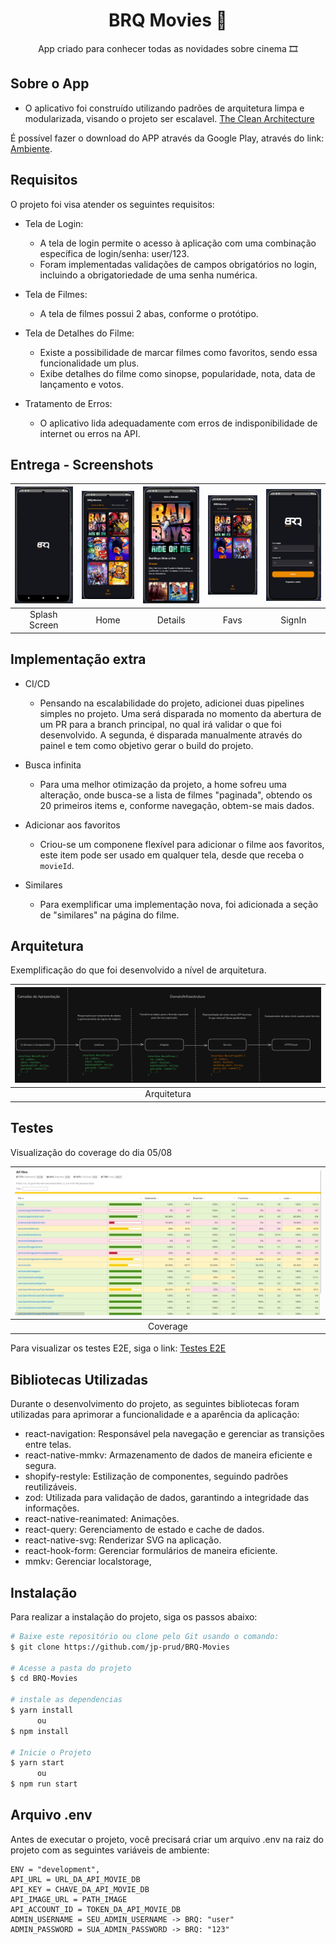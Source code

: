 <h1 align="center">BRQ Movies 🎥</h1>

<p align="center">App criado para conhecer todas as novidades sobre cinema 🎞️</p>

## Sobre o App
- O aplicativo foi construído utilizando padrões de arquitetura limpa e modularizada, visando o projeto ser escalavel. [The Clean Architecture](https://blog.cleancoder.com/uncle-bob/2012/08/13/the-clean-architecture.html)

É possível fazer o download do APP através da Google Play, através do link: [Ambiente](https://play.google.com/apps/internaltest/4701704331720763539).

## Requisitos

O projeto foi visa atender os seguintes requisitos:

- Tela de Login:
   - A tela de login permite o acesso à aplicação com uma combinação específica de login/senha: user/123.
   - Foram implementadas validações de campos obrigatórios no login, incluindo a obrigatoriedade de uma senha numérica.

- Tela de Filmes:
   - A tela de filmes possui 2 abas, conforme o protótipo.

- Tela de Detalhes do Filme:
   - Existe a possibilidade de marcar filmes como favoritos, sendo essa funcionalidade um plus.
   - Exibe detalhes do filme como sinopse, popularidade, nota, data de lançamento e votos.

- Tratamento de Erros:
   - O aplicativo lida adequadamente com erros de indisponibilidade de internet ou erros na API.

## Entrega - Screenshots

| ![Page1](./.github/resources/Splash.png)  | ![Page2](./.github/resources/Home.png) | ![Page3](./.github/resources/Details.png) | ![Page4](./.github/resources/Favs.png) | ![Page5](./.github/resources/SignIn.png) |
|:---:|:---:|:---:|:---:|:---:|
| Splash Screen | Home | Details | Favs | SignIn |


## Implementação extra

- CI/CD
   - Pensando na escalabilidade do projeto, adicionei duas pipelines simples no projeto. Uma será disparada no momento da abertura de um PR para a branch principal, no qual irá validar o que foi desenvolvido. A segunda, é disparada manualmente através do painel e tem como objetivo gerar o build do projeto.

- Busca infinita
   - Para uma melhor otimização da projeto, a home sofreu uma alteração, onde busca-se a lista de filmes "paginada", obtendo os 20 primeiros items e, conforme navegação, obtem-se mais dados.

- Adicionar aos favoritos
   - Criou-se um componene flexível para adicionar o filme aos favoritos, este item pode ser usado em qualquer tela, desde que receba o `movieId`.

- Similares
   - Para exemplificar uma implementação nova, foi adicionada a seção de "similares" na página do filme.

## Arquitetura

Exemplificação do que foi desenvolvido a nível de arquitetura.

| ![Arquitetura](./.github/resources/Arquitetura.png) |
|:---:|
| Arquitetura |

## Testes

Visualização do coverage do dia 05/08

| ![Coverage](./.github/resources/Coverage.png) |
|:---:|
| Coverage |

Para visualizar os testes E2E, siga o link: [Testes E2E](https://imgur.com/iz2I10C)

## Bibliotecas Utilizadas

Durante o desenvolvimento do projeto, as seguintes bibliotecas foram utilizadas para aprimorar a funcionalidade e a aparência da aplicação:

-  react-navigation: Responsável pela navegação e gerenciar as transições entre telas.
-  react-native-mmkv: Armazenamento de dados de maneira eficiente e segura.
-  shopify-restyle: Estilização de componentes, seguindo padrões reutilizáveis.
-  zod: Utilizada para validação de dados, garantindo a integridade das informações.
-  react-native-reanimated: Animações.
-  react-query: Gerenciamento de estado e cache de dados.
-  react-native-svg: Renderizar  SVG na aplicação.
-  react-hook-form: Gerenciar formulários de maneira eficiente.
-  mmkv: Gerenciar localstorage,

## Instalação

Para realizar a instalação do projeto, siga os passos abaixo:

```bash
# Baixe este repositório ou clone pelo Git usando o comando:
$ git clone https://github.com/jp-prud/BRQ-Movies

# Acesse a pasta do projeto
$ cd BRQ-Movies

# instale as dependencias
$ yarn install
      ou
$ npm install

# Inicie o Projeto
$ yarn start
      ou
$ npm run start
```

## Arquivo .env

Antes de executar o projeto, você precisará criar um arquivo .env na raiz do projeto com as seguintes variáveis de ambiente:

```
ENV = "development",
API_URL = URL_DA_API_MOVIE_DB
API_KEY = CHAVE_DA_API_MOVIE_DB
API_IMAGE_URL = PATH_IMAGE
API_ACCOUNT_ID = TOKEN_DA_API_MOVIE_DB
ADMIN_USERNAME = SEU_ADMIN_USERNAME -> BRQ: "user"
ADMIN_PASSWORD = SUA_ADMIN_PASSWORD -> BRQ: "123"
```

